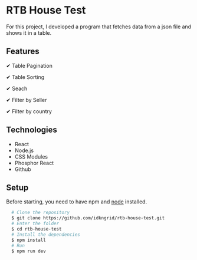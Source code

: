 # RTB House Test 

For this project, I developed a program that fetches data from a json file and shows it in a table.

## Features
✔ Table Pagination

✔ Table Sorting 

✔ Seach

✔ Filter by Seller

✔ Filter by country

## Technologies 
- React
- Node.js
- CSS Modules
- Phosphor React
- Github

## Setup 
Before starting, you need to have npm and [node](https://nodejs.org/en/) installed.

```bash
  # Clone the repository
  $ git clone https://github.com/idkngrid/rtb-house-test.git
  # Enter the folder
  $ cd rtb-house-test
  # Install the dependencies
  $ npm install
  # Run 
  $ npm run dev
```
